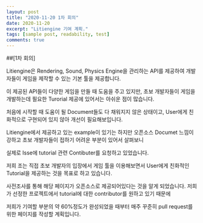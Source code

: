 ```yaml
---
layout: post
title: "2020-11-20 1차 회의"
date: 2020-11-20
excerpt: "Litiengine 기여 계획."
tags: [sample post, readability, test]
comments: true
---
```


##[1차 회의]

Litiengine은 Rendering, Sound, Physics Engine을 관리하는 API를 제공하여 개발자들이 게임을 제작할 수 있는 기본 툴을 제공합니다.

이 제공된 API들이 다양한 게임을 만들 때 도움을 주고 있지만, 초보 개발자들이 게임을 개발하는데 필요한 Turorial 제공에 있어서는 아쉬운 점이 많습니다.

처음에 시작할 때 도움이 될 Document들도 다 채워지지 않은 상태이고, User에게 친화적으로 구현되어 있지 않아 개선이 필요해보입니다.

Litiengine에서 제공하고 있는 example이 있기는 하지만 오픈소스 Documet 느낌이 강하고 초보 개발자들이 접하기 어려운 부분이 있어서 살펴보니

실제로 Isse에 tutorial 관련 Contibuter를 요청하고 있었습니다.

저희 조는 직접 초보 개발자의 입장에서 게임 툴을 이용해보면서 User에게 친화적인 Tutorial을 제공하는 것을 목표로 하고 있습니다.

사전조사를 통해 해당 페이지가 오픈소스로 제공되어있다는 것을 알게 되었습니다. 저희가 선정한 프로젝트에서 tutorial에 대한 contributor를 원하고 있기 때문에

저희가 기여할 부분의 약 60%정도가 완성되었을 때부터 매주 꾸준히 pull request를 위한 페이지를 작성할 계획입니다.
